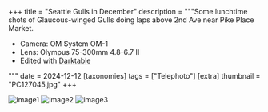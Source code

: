 +++
title = "Seattle Gulls in December"
description = """Some lunchtime shots of Glaucous-winged Gulls doing laps above 2nd Ave near Pike Place Market.

- Camera: OM System OM-1
- Lens: Olympus 75-300mm 4.8-6.7 II
- Edited with [Darktable](https://www.darktable.org/)

"""
date = 2024-12-12
[taxonomies]
tags = ["Telephoto"]
[extra]
thumbnail = "PC127045.jpg"
+++

![image1](PC127045.jpg)
![image2](PC127092.jpg)
![image3](PC127158.jpg)
